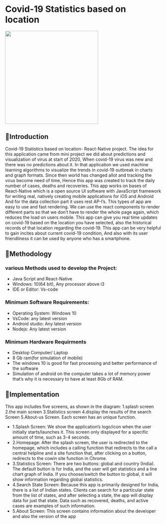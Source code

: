 
# Covid-19 Statistics based on location
<img src="https://user-images.githubusercontent.com/78255828/163549939-2040ada5-5fdc-4b87-852f-6418999a32ee.png" width="300" height="300">

## 💢Introduction
Covid-19 Statistics based on location- React-Native project. The idea for this application came from mini project we did about predictions and visualization of virus at
start of 2020, When covid-19 virus was new and there was no predictions about it. In
that application we used machine learning algorithms to visualize the trends in covid-19
outbreak in charts and graph formats. Since then world has changed allot and tracking
the virus become need of time, Hence this app was created to track the daily number of
cases, deaths and recoveries.
This app works on bases of React-Native which is a open source UI software with
JavaScript framework for writing real, natively creating mobile applications for iOS
and Android And for the data collection part it uses rest AP-I’s.
This types of app are easy to use and fast rendering. We can use the react components
to render different parts so that we don’t have to render the whole page again, which
reduces the load on users mobile.
This app can give you real time updates on covid-19 based on the location you have
selected, also the historical records of that location regarding the covid-19.
This app can be very helpful to gain incites about current covid-19 condition, And also
with its user friendliness it can be used by anyone who has a smartphone.

## 💢Methodology
### various Methods used to develop the Project:
- Java Script and React-Native
- Windows: 10(64 bit), Any processor above i3
- IDE or Editor: Vs-code

### Minimum Software Requirements:
- Operating System: Windows 10
- VsCode: any latest version
- Android studio: Any latest version
- Nodejs: Any latest version

### Minimum Hardware Requirments
- Desktop Computer/ Laptop
- 8 Gb ram(for simulation of mobile)
- The windows 10 is good for fast processing and better performance of the software
- Simulation of android on the computer takes a lot of memory power that’s why it
  is necessary to have at least 8Gb of RAM.

## 💢Implementation
This app includes five screens, as shown in the diagram: 1.splash screen 2.the main
screen 3.Statistics screen 4.display the results of the search Screen 5.About-us Screen.
Each screen has an unique function.
- 1.Splash Screen: We show the application’s logo/icon when the user initially starts/launches
    it. This screen only displayed for a specific amount of time, such as 3-4 seconds.
- 2.Homepage: After the splash screen, the user is redirected to the homepage, which
    includes a calling function that redirects to the call a central helpline and a site function
    that, after clicking on a button, redirects to the cowin site function in Chrome.
- 3.Statistics Screen: There are two buttons: global and country (India). The default button is for India, and the user will get statistics and a line chart graph of India. If you
    choose/switch the button to global, it will show information regarding global statistics.
- 4.Search State Screen: Because this app is primarily designed for India, there is a list
    of Indian states. Clients can search for a particular state from the list of states, and after
    selecting a state, the app will display data for just that state. Data such as recovered,
    deaths, and active cases are examples of such information.
- 5.About Screen: This screen contains information about the developer and also the version of the app
